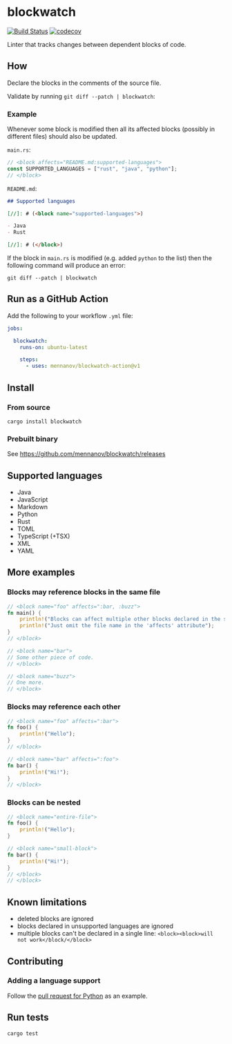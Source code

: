 # blockwatch

[![Build Status](https://github.com/mennanov/blockwatch/actions/workflows/rust.yml/badge.svg)](https://github.com/mennanov/blockwatch/actions)
[![codecov](https://codecov.io/gh/mennanov/blockwatch/graph/badge.svg?token=LwUfGTZ551)](https://codecov.io/gh/mennanov/blockwatch)

Linter that tracks changes between dependent blocks of code.

## How

Declare the blocks in the comments of the source file.

Validate by running `git diff --patch | blockwatch`:

### Example

Whenever some block is modified then all its affected blocks (possibly in different files) should also be updated.

`main.rs`:

```rust
// <block affects="README.md:supported-languages">
const SUPPORTED_LANGUAGES = ["rust", "java", "python"];
// </block>
```

`README.md`:

```markdown
## Supported languages

[//]: # (<block name="supported-languages">)

- Java
- Rust

[//]: # (</block>)

```

If the block in `main.rs` is modified (e.g. added `python` to the list) then the following command will produce an
error:

```shell
git diff --patch | blockwatch
```

## Run as a GitHub Action

Add the following to your workflow `.yml` file:

```yaml
jobs:

  blockwatch:
    runs-on: ubuntu-latest

    steps:
      - uses: mennanov/blockwatch-action@v1
```

## Install

### From source

```shell
cargo install blockwatch
```

### Prebuilt binary

See https://github.com/mennanov/blockwatch/releases

## Supported languages

[//]: # (<block name="supported-languages">)

- Java
- JavaScript
- Markdown
- Python
- Rust
- TOML
- TypeScript (+TSX)
- XML
- YAML

[//]: # (</block>)

## More examples

### Blocks may reference blocks in the same file

```rust
// <block name="foo" affects=":bar, :buzz">
fn main() {
    println!("Blocks can affect multiple other blocks declared in the same file");
    println!("Just omit the file name in the 'affects' attribute");
}
// </block>

// <block name="bar">
// Some other piece of code.
// </block>

// <block name="buzz">
// One more.
// </block>
```

### Blocks may reference each other

```rust
// <block name="foo" affects=":bar">
fn foo() {
    println!("Hello");
}
// </block>

// <block name="bar" affects=":foo">
fn bar() {
    println!("Hi!");
}
// </block>
```

### Blocks can be nested

```rust
// <block name="entire-file">
fn foo() {
    println!("Hello");
}

// <block name="small-block">
fn bar() {
    println!("Hi!");
}
// </block>
// </block>
```

## Known limitations

- deleted blocks are ignored
- blocks declared in unsupported languages are ignored
- multiple blocks can't be declared in a single line: `<block><block>will not work</block/</block>`

## Contributing

### Adding a language support

Follow the [pull request for Python](https://github.com/mennanov/blockwatch/pull/2) as an example.

## Run tests

```shell
cargo test
```